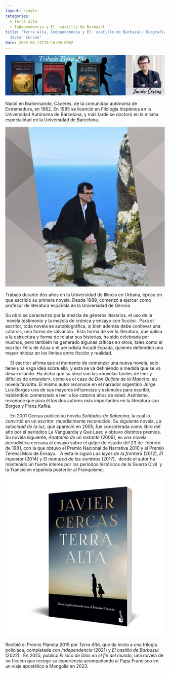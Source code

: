 ```yaml
---
layout: single
categories:
  - Terra alta
  - Independencia y El  castillo de Barbazul
title: "Terra alta, Independencia y El  castillo de Barbazul: Biografía de
  Javier Cercas"
date: 2025-06-11T20:10:00.000Z
---
```

![Banner](/assets/img/banner.jpg)

Nació en Ibahernando, Cáceres, de la comunidad
autónoma de Extremadura, en 1962. En 1985 se licenció en Filología hispánica en
la Universidad Autónoma de Barcelona, y más tarde se doctoró en la misma
especialidad en la Universidad de Barcelona. 

![Fotografía del escritor](/assets/img/foto-del-escritor.png)

Trabajó durante dos años en la Universidad de Illinois en Urbana, ​
época en que escribió su primera novela.​ Desde 1989, comenzó a ejercer como
profesor de literatura española en la Universidad de Gerona

Su obra se caracteriza por la mezcla de géneros literarios, el uso de la  novela testimonio y la mezcla de crónica y ensayo con ficción.  Para el escritor,
toda novela es autobiográfica, si bien además debe conllevar una catarsis, una
forma de salvación.​  Esta forma de ver la literatura, que aplica a la estructura y forma de relatar sus historias, ha sido celebrada por muchos, pero también ha generado algunas críticas en otros, tales como el escritor Félix de Azúa o el periodista Arcadi Espada,​ quienes defienden una mayor nitidez en los límites entre ficción y realidad. 

    El escritor afirma que al momento de
comenzar una nueva novela, solo tiene una vaga idea sobre ella, y esta se va
definiendo a medida que se va desarrollando.​ Ha dicho que su ideal son las
«novelas fáciles de leer y difíciles de entender», como es el caso de *Don Quijote de la Mancha*, su novela favorita.​ El mismo autor reconoce en el narrador argentino Jorge Luis Borges una de sus mayores influencias y estímulos para escribir,​ habiéndolo comenzado
a leer a los catorce años de edad. Asimismo, reconoce que para él los dos
autores más importantes en la literatura son Borges y Franz Kafka.

    En 2001 Cercas publicó su novela *Soldados de Salamina*, la cual lo
convirtió en un escritor  mundialmente reconocido. Su siguiente novela, *La
velocidad de la luz*, que apareció en 2005, fue considerada como libro del
año por el periódico La Vanguardia y Qué Leer, y obtuvo distintos premios.​ Su
novela siguiente, *Anatomía de un instante* (2009), es una novela periodística cercana al ensayo sobre el golpe de estado del 23 de  febrero de 1981, con la que
obtuvo el Premio Nacional de Narrativa 2010 y el Premio Terenci Moix de
Ensayo.   A esta le siguió *Las leyes de la frontera* (2012), *El impostor* (2014) y *El monarca de las sombras* (2017),  donde el autor ha mantenido un fuerte interés
por los períodos históricos de la Guerra Civil  y la Transición española posterior al
Franquismo. 

![libro terra](/assets/img/libro-de-terra.jpg)

Recibió el Premio Planeta 2019 por *Terra Alta*, que da inicio a una trilogía policíaca, completada con *Independencia* (2021) y *El castillo de Barbazul* (2022).  En 2025, publicó *El loco de Dios en el fin del mundo*, una novela de no ficción que
recoge su experiencia acompañando al Papa Francisco en un viaje apostólico a
Mongolia en 2023.
